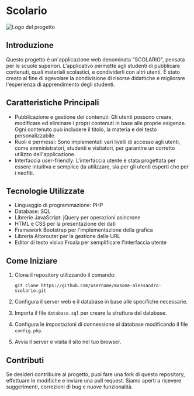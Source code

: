 # Scolario

![Logo del progetto](link_al_logo.png)

## Introduzione

Questo progetto è un'applicazione web denominata "SCOLARIO", pensata per le scuole superiori. L'applicativo permette agli studenti di pubblicare contenuti, quali materiali scolastici, e condividerli con altri utenti. È stato creato al fine di agevolare la condivisione di risorse didattiche e migliorare l'esperienza di apprendimento degli studenti.

## Caratteristiche Principali

- Pubblicazione e gestione dei contenuti: Gli utenti possono creare, modificare ed eliminare i propri contenuti in base alle proprie esigenze. Ogni contenuto può includere il titolo, la materia e del testo personalizzabile.
- Ruoli e permessi: Sono implementati vari livelli di accesso agli utenti, come amministratori, studenti e visitatori, per garantire un corretto utilizzo dell'applicazione.
- Interfaccia user-friendly: L'interfaccia utente è stata progettata per essere intuitiva e semplice da utilizzare, sia per gli utenti esperti che per i neofiti.

## Tecnologie Utilizzate

- Linguaggio di programmazione: PHP
- Database: SQL
- Librerie JavaScript: jQuery per operazioni asincrone
- HTML e CSS per la presentazione dei dati
- Framework Bootstrap per l'implementazione della grafica
- Libreria Altorouter per la gestione delle URL
- Editor di testo visivo Froala per semplificare l'interfaccia utente

## Come Iniziare

1. Clona il repository utilizzando il comando:
   ```
   git clone https://github.com/username/masone-alessandro-scolario.git
   ```

2. Configura il server web e il database in base alle specifiche necessarie.

3. Importa il file `database.sql` per creare la struttura del database.

4. Configura le impostazioni di connessione al database modificando il file `config.php`.

5. Avvia il server e visita il sito nel tuo browser.

## Contributi

Se desideri contribuire al progetto, puoi fare una fork di questo repository, effettuare le modifiche e inviare una pull request. Siamo aperti a ricevere suggerimenti, correzioni di bug e nuove funzionalità.